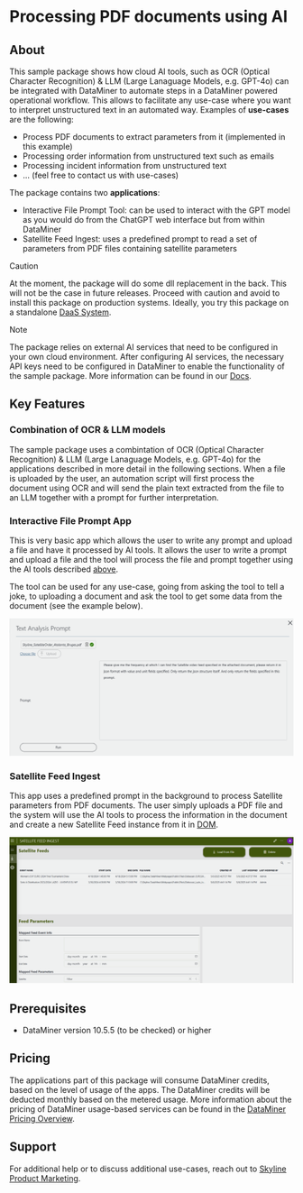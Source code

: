 # Processing PDF documents using AI

## About

This sample package shows how cloud AI tools, such as OCR (Optical Character Recognition) & LLM (Large Lanaguage Models, e.g. GPT-4o) can be integrated with DataMiner to automate steps in a DataMiner powered operational workflow. This allows to facilitate any use-case where you want to interpret unstructured text in an automated way. Examples of **use-cases** are the following:
- Process PDF documents to extract parameters from it (implemented in this example)
- Processing order information from unstructured text such as emails
- Processing incident information from unstructured text
- ... (feel free to contact us with use-cases)


The package contains two **applications**:
- Interactive File Prompt Tool: can be used to interact with the GPT model as you would do from the ChatGPT web interface but from within DataMiner
- Satellite Feed Ingest: uses a predefined prompt to read a set of parameters from PDF files containing satellite parameters

> [!CAUTION]
> At the moment, the package will do some dll replacement in the back. This will not be the case in future releases. Proceed with caution and avoid to install this package on production systems. Ideally, you try this package on a standalone [DaaS System](https://docs.dataminer.services/user-guide/Getting_started/DaaS/Creating_a_DMS_on_dataminer_services.html).

> [!NOTE]
> The package relies on external AI services that need to be configured in your own cloud environment. After configuring AI services, the necessary API keys need to be configured in DataMiner to enable the functionality of the sample package. More information can be found in our [Docs](https://docs.dataminer.services/index.html).


## Key Features

### Combination of OCR & LLM models

The sample package uses a combintation of OCR (Optical Character Recognition) & LLM (Large Lanaguage Models, e.g. GPT-4o) for the applications described in more detail in the following sections. When a file is uploaded by the user, an automation script will first process the document using OCR and will send the plain text extracted from the file to an LLM together with a prompt for further interpretation. 

### Interactive File Prompt App

This is very basic app which allows the user to write any prompt and upload a file and have it processed by AI tools. It allows the user to write a prompt and upload a file and the tool will process the file and prompt together using the AI tools described [above](#combination-of-OCR-LLM-models).

The tool can be used for any use-case, going from asking the tool to tell a joke, to uploading a document and ask the tool to get some data from the document (see the example below).

 ![Interactive File Prompt App](./images/pdf_processing_interactive_prompt_tool_prompt.png)

### Satellite Feed Ingest

This app uses a predefined prompt in the background to process Satellite parameters from PDF documents. The user simply uploads a PDF file and the system will use the AI tools to process the information in the document and create a new Satellite Feed instance from it in [DOM](https://docs.dataminer.services/user-guide/Advanced_Modules/DOM/DOM.html?q=dataminer%20object%20mo). 

![Satellite Feed Ingest App](./images/pdf_processing_AI_Satellite_Feed_Ingest.png)

## Prerequisites

- DataMiner version 10.5.5 (to be checked) or higher

## Pricing

The applications part of this package will consume DataMiner credits, based on the level of usage of the apps. The DataMiner credits will be deducted monthly based on the metered usage. More information about the pricing of DataMiner usage-based services can be found in the [DataMiner Pricing Overview](https://docs.dataminer.services/dataminer-overview/Pricing/Pricing_Usage_based_service.html). 

## Support

For additional help or to discuss additional use-cases, reach out to [Skyline Product Marketing](mailto:team.product.marketing@skyline.be).
